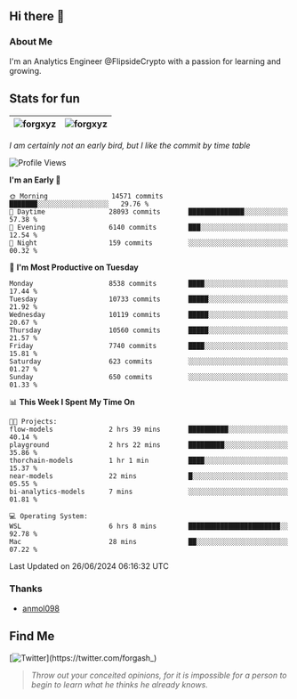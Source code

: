 ## Hi there 👋

### About Me

I'm an Analytics Engineer @FlipsideCrypto with a passion for learning and growing.
  
## Stats for fun

| <img align="center" src="https://github-readme-streak-stats.herokuapp.com/?user=forgxyz&theme=tokyonight" alt="forgxyz" /> | <img align="center" src="https://github-readme-stats.vercel.app/api?username=forgxyz&theme=tokyonight&show_icons=true" alt="forgxyz" /> |
| ------------- |------------- |

*I am certainly not an early bird, but I like the commit by time table*  

<!--START_SECTION:waka-->
![Profile Views](http://img.shields.io/badge/Profile%20Views-0-blue)

**I'm an Early 🐤** 

```text
🌞 Morning                14571 commits       ███████░░░░░░░░░░░░░░░░░░   29.76 % 
🌆 Daytime                28093 commits       ██████████████░░░░░░░░░░░   57.38 % 
🌃 Evening                6140 commits        ███░░░░░░░░░░░░░░░░░░░░░░   12.54 % 
🌙 Night                  159 commits         ░░░░░░░░░░░░░░░░░░░░░░░░░   00.32 % 
```
📅 **I'm Most Productive on Tuesday** 

```text
Monday                   8538 commits        ████░░░░░░░░░░░░░░░░░░░░░   17.44 % 
Tuesday                  10733 commits       █████░░░░░░░░░░░░░░░░░░░░   21.92 % 
Wednesday                10119 commits       █████░░░░░░░░░░░░░░░░░░░░   20.67 % 
Thursday                 10560 commits       █████░░░░░░░░░░░░░░░░░░░░   21.57 % 
Friday                   7740 commits        ████░░░░░░░░░░░░░░░░░░░░░   15.81 % 
Saturday                 623 commits         ░░░░░░░░░░░░░░░░░░░░░░░░░   01.27 % 
Sunday                   650 commits         ░░░░░░░░░░░░░░░░░░░░░░░░░   01.33 % 
```


📊 **This Week I Spent My Time On** 

```text
🐱‍💻 Projects: 
flow-models              2 hrs 39 mins       ██████████░░░░░░░░░░░░░░░   40.14 % 
playground               2 hrs 22 mins       █████████░░░░░░░░░░░░░░░░   35.86 % 
thorchain-models         1 hr 1 min          ████░░░░░░░░░░░░░░░░░░░░░   15.37 % 
near-models              22 mins             █░░░░░░░░░░░░░░░░░░░░░░░░   05.55 % 
bi-analytics-models      7 mins              ░░░░░░░░░░░░░░░░░░░░░░░░░   01.81 % 

💻 Operating System: 
WSL                      6 hrs 8 mins        ███████████████████████░░   92.78 % 
Mac                      28 mins             ██░░░░░░░░░░░░░░░░░░░░░░░   07.22 % 
```


 Last Updated on 26/06/2024 06:16:32 UTC
<!--END_SECTION:waka-->

### Thanks
 - [anmol098](https://github.com/anmol098/waka-readme-stats/)
  
## Find Me
[![Twitter](https://img.shields.io/twitter/url/https/twitter.com/forgash_.svg?style=social&label=Follow%20%40forgash_)](https://twitter.com/forgash_)


> *Throw out your conceited opinions, for it is impossible for a person to begin to learn what he thinks he already knows.* 
